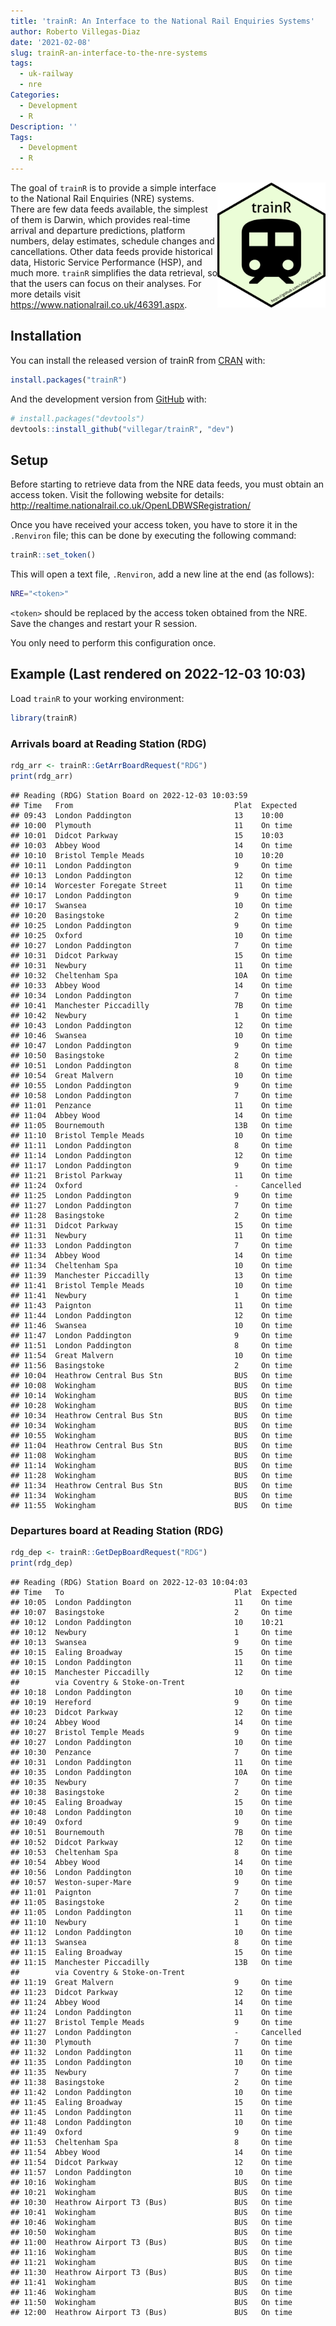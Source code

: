 ```yaml
---
title: 'trainR: An Interface to the National Rail Enquiries Systems'
author: Roberto Villegas-Diaz
date: '2021-02-08'
slug: trainR-an-interface-to-the-nre-systems
tags:
  - uk-railway
  - nre
Categories:
  - Development
  - R
Description: ''
Tags:
  - Development
  - R
---
```


<img src="https://raw.githubusercontent.com/villegar/trainR/main/inst/images/logo.png" alt="logo" align="right" height=200px/>

The goal of `trainR` is to provide a simple interface to the 
National Rail Enquiries (NRE) systems. There are few data feeds 
available, the simplest of them is Darwin, which provides real-time 
arrival and departure predictions, platform numbers, delay estimates, 
schedule changes and cancellations. Other data feeds provide historical 
data, Historic Service Performance (HSP), and much more. `trainR` 
simplifies the data retrieval, so that the users can focus on their 
analyses. For more details visit 
https://www.nationalrail.co.uk/46391.aspx.

## Installation

You can install the released version of trainR from [CRAN](https://CRAN.R-project.org) with:

``` r
install.packages("trainR")
```

And the development version from [GitHub](https://github.com/) with:

``` r
# install.packages("devtools")
devtools::install_github("villegar/trainR", "dev")
```

## Setup
Before starting to retrieve data from the NRE data feeds, you must obtain an access token. 
Visit the following website for details: http://realtime.nationalrail.co.uk/OpenLDBWSRegistration/

Once you have received your access token, you have to store it in the `.Renviron` file; this can be 
done by executing the following command:


```r
trainR::set_token()
```

This will open a text file, `.Renviron`, add a new line at the end (as follows):

```bash
NRE="<token>"
```

`<token>` should be replaced by the access token obtained from the NRE. Save the changes and restart 
your R session.

You only need to perform this configuration once.

## Example (Last rendered on 2022-12-03 10:03)

Load `trainR` to your working environment:

```r
library(trainR)
```

### Arrivals board at Reading Station (RDG)


```r
rdg_arr <- trainR::GetArrBoardRequest("RDG")
print(rdg_arr)
```

```
## Reading (RDG) Station Board on 2022-12-03 10:03:59
## Time   From                                    Plat  Expected
## 09:43  London Paddington                       13    10:00
## 10:00  Plymouth                                11    On time
## 10:01  Didcot Parkway                          15    10:03
## 10:03  Abbey Wood                              14    On time
## 10:10  Bristol Temple Meads                    10    10:20
## 10:11  London Paddington                       9     On time
## 10:13  London Paddington                       12    On time
## 10:14  Worcester Foregate Street               11    On time
## 10:17  London Paddington                       9     On time
## 10:17  Swansea                                 10    On time
## 10:20  Basingstoke                             2     On time
## 10:25  London Paddington                       9     On time
## 10:25  Oxford                                  10    On time
## 10:27  London Paddington                       7     On time
## 10:31  Didcot Parkway                          15    On time
## 10:31  Newbury                                 11    On time
## 10:32  Cheltenham Spa                          10A   On time
## 10:33  Abbey Wood                              14    On time
## 10:34  London Paddington                       7     On time
## 10:41  Manchester Piccadilly                   7B    On time
## 10:42  Newbury                                 1     On time
## 10:43  London Paddington                       12    On time
## 10:46  Swansea                                 10    On time
## 10:47  London Paddington                       9     On time
## 10:50  Basingstoke                             2     On time
## 10:51  London Paddington                       8     On time
## 10:54  Great Malvern                           10    On time
## 10:55  London Paddington                       9     On time
## 10:58  London Paddington                       7     On time
## 11:01  Penzance                                11    On time
## 11:04  Abbey Wood                              14    On time
## 11:05  Bournemouth                             13B   On time
## 11:10  Bristol Temple Meads                    10    On time
## 11:11  London Paddington                       8     On time
## 11:14  London Paddington                       12    On time
## 11:17  London Paddington                       9     On time
## 11:21  Bristol Parkway                         11    On time
## 11:24  Oxford                                  -     Cancelled
## 11:25  London Paddington                       9     On time
## 11:27  London Paddington                       7     On time
## 11:28  Basingstoke                             2     On time
## 11:31  Didcot Parkway                          15    On time
## 11:31  Newbury                                 11    On time
## 11:33  London Paddington                       7     On time
## 11:34  Abbey Wood                              14    On time
## 11:34  Cheltenham Spa                          10    On time
## 11:39  Manchester Piccadilly                   13    On time
## 11:41  Bristol Temple Meads                    10    On time
## 11:41  Newbury                                 1     On time
## 11:43  Paignton                                11    On time
## 11:44  London Paddington                       12    On time
## 11:46  Swansea                                 10    On time
## 11:47  London Paddington                       9     On time
## 11:51  London Paddington                       8     On time
## 11:54  Great Malvern                           10    On time
## 11:56  Basingstoke                             2     On time
## 10:04  Heathrow Central Bus Stn                BUS   On time
## 10:08  Wokingham                               BUS   On time
## 10:14  Wokingham                               BUS   On time
## 10:28  Wokingham                               BUS   On time
## 10:34  Heathrow Central Bus Stn                BUS   On time
## 10:34  Wokingham                               BUS   On time
## 10:55  Wokingham                               BUS   On time
## 11:04  Heathrow Central Bus Stn                BUS   On time
## 11:08  Wokingham                               BUS   On time
## 11:14  Wokingham                               BUS   On time
## 11:28  Wokingham                               BUS   On time
## 11:34  Heathrow Central Bus Stn                BUS   On time
## 11:34  Wokingham                               BUS   On time
## 11:55  Wokingham                               BUS   On time
```

### Departures board at Reading Station (RDG)


```r
rdg_dep <- trainR::GetDepBoardRequest("RDG")
print(rdg_dep)
```

```
## Reading (RDG) Station Board on 2022-12-03 10:04:03
## Time   To                                      Plat  Expected
## 10:05  London Paddington                       11    On time
## 10:07  Basingstoke                             2     On time
## 10:12  London Paddington                       10    10:21
## 10:12  Newbury                                 1     On time
## 10:13  Swansea                                 9     On time
## 10:15  Ealing Broadway                         15    On time
## 10:15  London Paddington                       11    On time
## 10:15  Manchester Piccadilly                   12    On time
##        via Coventry & Stoke-on-Trent           
## 10:18  London Paddington                       10    On time
## 10:19  Hereford                                9     On time
## 10:23  Didcot Parkway                          12    On time
## 10:24  Abbey Wood                              14    On time
## 10:27  Bristol Temple Meads                    9     On time
## 10:27  London Paddington                       10    On time
## 10:30  Penzance                                7     On time
## 10:31  London Paddington                       11    On time
## 10:35  London Paddington                       10A   On time
## 10:35  Newbury                                 7     On time
## 10:38  Basingstoke                             2     On time
## 10:45  Ealing Broadway                         15    On time
## 10:48  London Paddington                       10    On time
## 10:49  Oxford                                  9     On time
## 10:51  Bournemouth                             7B    On time
## 10:52  Didcot Parkway                          12    On time
## 10:53  Cheltenham Spa                          8     On time
## 10:54  Abbey Wood                              14    On time
## 10:56  London Paddington                       10    On time
## 10:57  Weston-super-Mare                       9     On time
## 11:01  Paignton                                7     On time
## 11:05  Basingstoke                             2     On time
## 11:05  London Paddington                       11    On time
## 11:10  Newbury                                 1     On time
## 11:12  London Paddington                       10    On time
## 11:13  Swansea                                 8     On time
## 11:15  Ealing Broadway                         15    On time
## 11:15  Manchester Piccadilly                   13B   On time
##        via Coventry & Stoke-on-Trent           
## 11:19  Great Malvern                           9     On time
## 11:23  Didcot Parkway                          12    On time
## 11:24  Abbey Wood                              14    On time
## 11:24  London Paddington                       11    On time
## 11:27  Bristol Temple Meads                    9     On time
## 11:27  London Paddington                       -     Cancelled
## 11:30  Plymouth                                7     On time
## 11:32  London Paddington                       11    On time
## 11:35  London Paddington                       10    On time
## 11:35  Newbury                                 7     On time
## 11:38  Basingstoke                             2     On time
## 11:42  London Paddington                       10    On time
## 11:45  Ealing Broadway                         15    On time
## 11:45  London Paddington                       11    On time
## 11:48  London Paddington                       10    On time
## 11:49  Oxford                                  9     On time
## 11:53  Cheltenham Spa                          8     On time
## 11:54  Abbey Wood                              14    On time
## 11:54  Didcot Parkway                          12    On time
## 11:57  London Paddington                       10    On time
## 10:16  Wokingham                               BUS   On time
## 10:21  Wokingham                               BUS   On time
## 10:30  Heathrow Airport T3 (Bus)               BUS   On time
## 10:41  Wokingham                               BUS   On time
## 10:46  Wokingham                               BUS   On time
## 10:50  Wokingham                               BUS   On time
## 11:00  Heathrow Airport T3 (Bus)               BUS   On time
## 11:16  Wokingham                               BUS   On time
## 11:21  Wokingham                               BUS   On time
## 11:30  Heathrow Airport T3 (Bus)               BUS   On time
## 11:41  Wokingham                               BUS   On time
## 11:46  Wokingham                               BUS   On time
## 11:50  Wokingham                               BUS   On time
## 12:00  Heathrow Airport T3 (Bus)               BUS   On time
```
